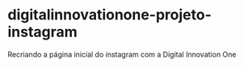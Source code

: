 # digitalinnovationone-projeto-instagram
Recriando a página inicial do instagram com a Digital Innovation One
